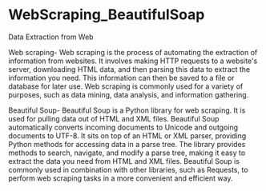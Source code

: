 # WebScraping_BeautifulSoap
Data Extraction from Web  

Web scraping-
Web scraping is the process of automating the extraction of information from websites. It involves making HTTP requests to a website's server, downloading HTML data, and then parsing this data to extract the information you need. This information can then be saved to a file or database for later use. Web scraping is commonly used for a variety of purposes, such as data mining, data analysis, and information gathering.

Beautiful Soup-
Beautiful Soup is a Python library for web scraping. It is used for pulling data out of HTML and XML files. Beautiful Soup automatically converts incoming documents to Unicode and outgoing documents to UTF-8. It sits on top of an HTML or XML parser, providing Python methods for accessing data in a parse tree. The library provides methods to search, navigate, and modify a parse tree, making it easy to extract the data you need from HTML and XML files. Beautiful Soup is commonly used in combination with other libraries, such as Requests, to perform web scraping tasks in a more convenient and efficient way.
